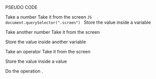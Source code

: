 PSEUDO CODE

Take a number 
    Take it from the screen 
    ```JS   document.querySelector(".screen") ```
Store the value inside a variable 

Take another number 
    Take it from the screen

Store the value inside another variable

Take an operator
    Take it from the screen

Store the value inside a value 

Do the operation . 